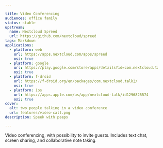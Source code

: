 ```yaml
---

title: Video Conferencing
audiences: office family
status: stable
upstream: 
  name: Nextcloud Spreed
  url: https://github.com/nextcloud/spreed
tags: Markdown
applications:
  - platform: web
    url: https://apps.nextcloud.com/apps/spreed
    osi: true
  - platform: google
    url: https://play.google.com/store/apps/details?id=com.nextcloud.talk2&hl=en
    osi: true
  - platform: f-droid
    url: https://f-droid.org/en/packages/com.nextcloud.talk2/
    osi: true
  - platform: ios
    url: https://apps.apple.com/us/app/nextcloud-talk/id1296825574
    osi: true
cover: 
  alt: two people talking in a video conference
  url: features/video-call.png
description: Speek with peeps

---
```


Video conferencing, with possibility to invite guests. Includes text chat, screen sharing, and collaborative note taking.